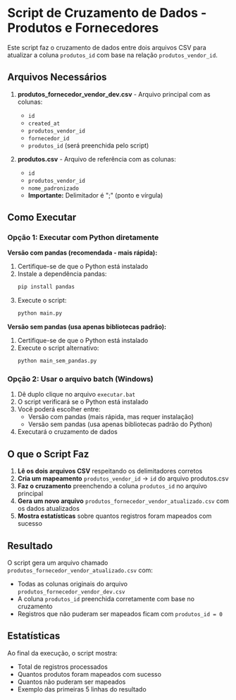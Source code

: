 # Script de Cruzamento de Dados - Produtos e Fornecedores

Este script faz o cruzamento de dados entre dois arquivos CSV para atualizar a coluna `produtos_id` com base na relação `produtos_vendor_id`.

## Arquivos Necessários

1. **produtos_fornecedor_vendor_dev.csv** - Arquivo principal com as colunas:

   - `id`
   - `created_at`
   - `produtos_vendor_id`
   - `fornecedor_id`
   - `produtos_id` (será preenchida pelo script)

2. **produtos.csv** - Arquivo de referência com as colunas:
   - `id`
   - `produtos_vendor_id`
   - `nome_padronizado`
   - **Importante:** Delimitador é ";" (ponto e vírgula)

## Como Executar

### Opção 1: Executar com Python diretamente

**Versão com pandas (recomendada - mais rápida):**

1. Certifique-se de que o Python está instalado
2. Instale a dependência pandas:
   ```bash
   pip install pandas
   ```
3. Execute o script:
   ```bash
   python main.py
   ```

**Versão sem pandas (usa apenas bibliotecas padrão):**

1. Certifique-se de que o Python está instalado
2. Execute o script alternativo:
   ```bash
   python main_sem_pandas.py
   ```

### Opção 2: Usar o arquivo batch (Windows)

1. Dê duplo clique no arquivo `executar.bat`
2. O script verificará se o Python está instalado
3. Você poderá escolher entre:
   - Versão com pandas (mais rápida, mas requer instalação)
   - Versão sem pandas (usa apenas bibliotecas padrão do Python)
4. Executará o cruzamento de dados

## O que o Script Faz

1. **Lê os dois arquivos CSV** respeitando os delimitadores corretos
2. **Cria um mapeamento** `produtos_vendor_id` → `id` do arquivo produtos.csv
3. **Faz o cruzamento** preenchendo a coluna `produtos_id` no arquivo principal
4. **Gera um novo arquivo** `produtos_fornecedor_vendor_atualizado.csv` com os dados atualizados
5. **Mostra estatísticas** sobre quantos registros foram mapeados com sucesso

## Resultado

O script gera um arquivo chamado `produtos_fornecedor_vendor_atualizado.csv` com:

- Todas as colunas originais do arquivo `produtos_fornecedor_vendor_dev.csv`
- A coluna `produtos_id` preenchida corretamente com base no cruzamento
- Registros que não puderam ser mapeados ficam com `produtos_id = 0`

## Estatísticas

Ao final da execução, o script mostra:

- Total de registros processados
- Quantos produtos foram mapeados com sucesso
- Quantos não puderam ser mapeados
- Exemplo das primeiras 5 linhas do resultado
